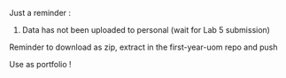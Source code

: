 Just a reminder :
1. Data has not been uploaded to personal (wait for Lab 5 submission)

Reminder to download as zip, extract in the first-year-uom repo and push

Use as portfolio !
